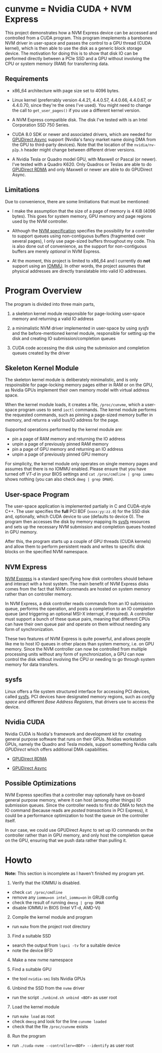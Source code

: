 cunvme = Nvidia CUDA + NVM Express
==================================

This project demonstrates how a NVM Express device can be accessed and 
controlled from a CUDA program. This program imeplements a barebones NVM driver 
in user-space and passes the control to a GPU thread (CUDA kernel), which is 
then able to use the disk as a generic block storage device.
The motivation for doing this is to show that disk IO can be performed
directly between a PCIe SSD and a GPU without involving the CPU or system
memory (RAM) for transferring data.


Requirements
---------------------------------
 * x86\_64 architecture with page size set to 4096 bytes.

 * Linux kernel (preferrably version 
   4.4.21, 4.4.0.57, 4.4.0.66, 4.4.0.67, or 4.4.0.70, 
   since they're the ones I've used). You might need to change the call to 
   `get_user_pages()` if you use a different kernel version.

 * A NVM Express compatible disk. 
   The disk I've tested with is an Intel Corporation SSD 750 Series.

 * CUDA 8.0 SDK or newer and associated drivers, which are needed for 
   [GPUDirect Async](#nvidia-cuda) support (Nvidia's fancy market name doing 
   DMA from the GPU to third-party devices). Note that the location of the 
   `nvidia/nv-p2p.h` header might change between different driver versions.
    
 * A Nvidia Tesla or Quadro model GPU, with Maxwell or Pascal (or newer).
   I've tested with a Quadro K620. Only Quadros or Teslas are able to do
   [GPUDirect RDMA](#nvidia-cuda) and only Maxwell or newer are able to do 
   GPUDirect Async.


Limitations
---------------------------------
Due to convenience, there are some limitiations that must be mentioned:

 * I make the assumption that the size of a page of memory is 4 KiB 
   (4096 bytes). This goes for system memory, GPU memory and page regions
   used by the NVM controller.
   
 * Although the [NVM specification](#nvm-express) specifies the possibility
   for a controller to support queues using non-contiguous buffers (fragmented
   over several  pages), I only use page-sized buffers throughout my code. 
   This is also done out of convenience, as the support for non-contiguous 
   buffers are merely _optional_ in NVM  Express.

 * At the moment, this project is limited to x86\_64 and I currently do __not__
   support using an 
   [IOMMU](https://en.wikipedia.org/wiki/Input%E2%80%93output_memory_management_unit).
   In other words, the project assumes that physical addresses are directly 
   translatable into valid IO addresses.



Program Overview
==================================
The program is divided into three main parts,

 1. a skeleton kernel module responsible for page-locking user-space memory
    and returning a valid IO address

 2. a minimalistic NVM driver implemented in user-space by using _sysfs_ and
    the before-mentioned kernel module, responsible for setting up the disk
    and creating IO submission/completion queues

 3. CUDA code accessing the disk using the submission and completion queues 
    created by the driver


Skeleton Kernel Module
---------------------------------
The skeleton kernel module is deliberately minimalistic, and is only 
respoinsible for page-locking memory pages either in RAM or on the GPU, as
Nvidia GPUs implement their own memory model with virtual address space.

When the kernel module loads, it creates a file, `/proc/cunvme`, which a user-
space program uses to send `ioctl` commands. The kernel module performs the
requested commands, such as pinning a page-sized memory buffer in memory, and 
returns a valid bus/IO address for the page.

Supported operations performed by the kernel module are:
 * pin a page of RAM memory and returning the IO address
 * unpin a page of previously pinned RAM memory
 * pin a page of GPU memory and returning an IO address 
 * unpin a page of previously pinned GPU memory

For simplicity, the kernel module only operates on single memory pages and 
assumes that there is no IOMMU enabled. Please ensure that you have turned 
off _VT-d_ in your BIOS settings and `cat /proc/cmdline | grep iommu` shows 
nothing (you can also check `dmeg | grep DMAR`).


User-space Program
---------------------------------
The user-space application is implemented partially in C and CUDA-style C++.
The user specifies the __full__ PCI BDF (`xxxx:yy:zz.0`) for the SSD disk and,
optionally, which CUDA device to use (defaults to device 0). The program then
accesses the disk by memory mapping its [sysfs](#sysfs) resources and sets up
the necessary NVM submission and completion queues hosted in GPU memory.

After this, the program starts up a couple of GPU threads (CUDA kernels) and
allow them to perform persistent reads and writes to specific disk blocks on
the specified NVM namespace.


NVM Express
---------------------------------
[NVM Express](http://www.nvmexpress.org/wp-content/uploads/NVM_Express_1_2_1_Gold_20160603.pdf)
is a standard specifying how disk controllers should behave and interact with
a host system. The main benefit of NVM Express disks comes from the fact that
NVM commands are hosted on system memory rather than on controller memory.

In NVM Express, a disk controller reads commands from an IO submission queue,
performs the operation, and posts a completion to an IO completion queue (and
triggering an optional MSI-X interrupt, if required). A controller must 
support a bunch of these queue pairs, meaning that different CPUs can have 
their own queue pair and operate on them without needing any form of 
synchronization.

These two features of NVM Express is quite powerful, and allows people like me
to host IO queues in other places than system memory, i.e. on GPU memory. 
Since the NVM controller can now be controlled from multiple processing units
without any form of synchronization, a GPU can now control the disk without
involving the CPU or needing to go through system memory for data transfers.


sysfs
---------------------------------
Linux offers a file system structured interface for accessing PCI devices, 
called [sysfs](https://www.kernel.org/doc/Documentation/filesystems/sysfs-pci.txt). 
PCI devices have designated memory regions, such as _config space_ and 
different _Base Address Registers_, that drivers use to access the device.



Nvidia CUDA
---------------------------------
Nvidia CUDA is Nvidia's framework and development kit for creating general
purpose software that runs on their GPUs. Nvidias workstation GPUs, namely the
Quadro and Tesla models, support something Nvidia calls _GPUDirect_ which 
offers additional DMA capabilities.

 * [GPUDirect RDMA](http://docs.nvidia.com/cuda/gpudirect-rdma/#axzz4a6tqNDAe)

 * [GPUDirect Async](http://on-demand.gputechconf.com/gtc/2016/presentation/s6264-davide-rossetti-GPUDirect.pdf)



Possible Optimizations
---------------------------------
NVM Express specifies that a controller may optionally have on-board general
purpose memory, where it can host (among other things) IO submission queues.
Since the controller needs to first do DMA to fetch the IO command (because
reads are _posted transactions_ in PCI Express), it could be a performance
optimization to host the queue on the controller itself.

In our case, we could use GPUDirect Async to set up IO commands on the
controller rather than in GPU memory, and only host the completion queue
on the GPU, ensuring that we push data rather than pulling it.


Howto
==================================
**Note:** This section is incomplete as I haven't finished my program yet.

 1. Verify that the IOMMU is disabled.
   
   * check `cat /proc/cmdline`
   * remove any `iommu=on intel_iommu=on` in GRUB config
   * check the result of running `dmesg | grep DMAR`
   * disable IOMMU in BIOS (Intel VT-d, AMD-Vi)

 2. Compile the kernel module and program

   * run `make` from the project root directory

 3. Find a suitable SSD
   
   * search the output from `lspci -tv` for a suitable device
   * note the device BFD

 4. Make a new nvme namespace

 5. Find a suitable GPU

   * the tool `nvidia-smi` lists Nvidia GPUs

 6. Unbind the SSD from the `nvme` driver
 
   * run the script `./unbind.sh unbind <BDF>` as user root

 7. Load the kernel module

   * run `make load` as root
   * check `dmesg` and look for the line `cunvme loaded`
   * check that the file `/proc/cunvme` exists

 8. Run the program

   * run `./cuda-nvme --controller=<BDF> --identify` as user root

